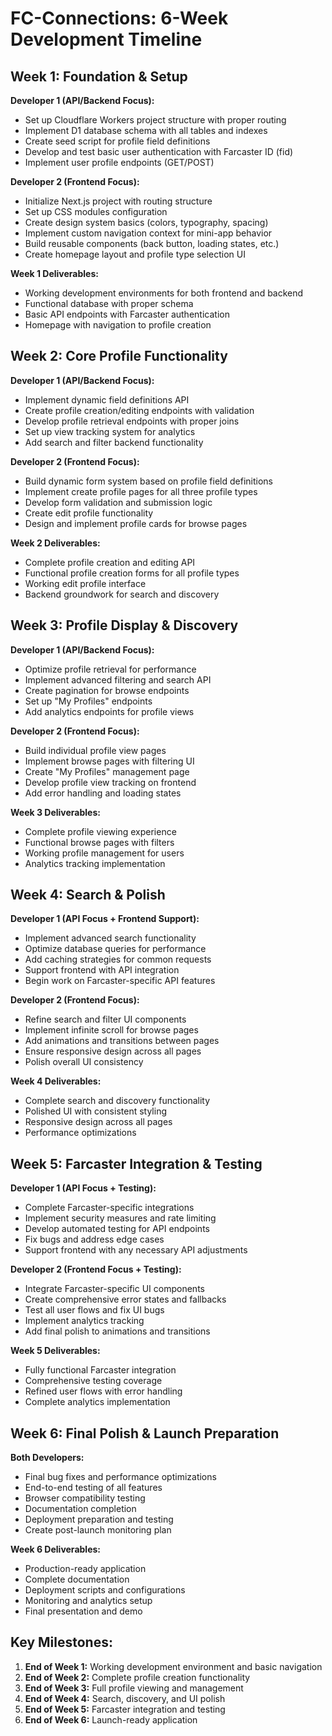 # FC-Connections: 6-Week Development Timeline

## Week 1: Foundation & Setup

**Developer 1 (API/Backend Focus):**
- Set up Cloudflare Workers project structure with proper routing
- Implement D1 database schema with all tables and indexes
- Create seed script for profile field definitions
- Develop and test basic user authentication with Farcaster ID (fid)
- Implement user profile endpoints (GET/POST)

**Developer 2 (Frontend Focus):**
- Initialize Next.js project with routing structure
- Set up CSS modules configuration
- Create design system basics (colors, typography, spacing)
- Implement custom navigation context for mini-app behavior
- Build reusable components (back button, loading states, etc.)
- Create homepage layout and profile type selection UI

**Week 1 Deliverables:**
- Working development environments for both frontend and backend
- Functional database with proper schema
- Basic API endpoints with Farcaster authentication
- Homepage with navigation to profile creation

## Week 2: Core Profile Functionality

**Developer 1 (API/Backend Focus):**
- Implement dynamic field definitions API
- Create profile creation/editing endpoints with validation
- Develop profile retrieval endpoints with proper joins
- Set up view tracking system for analytics
- Add search and filter backend functionality

**Developer 2 (Frontend Focus):**
- Build dynamic form system based on profile field definitions
- Implement create profile pages for all three profile types
- Develop form validation and submission logic
- Create edit profile functionality
- Design and implement profile cards for browse pages

**Week 2 Deliverables:**
- Complete profile creation and editing API
- Functional profile creation forms for all profile types
- Working edit profile interface
- Backend groundwork for search and discovery

## Week 3: Profile Display & Discovery

**Developer 1 (API/Backend Focus):**
- Optimize profile retrieval for performance
- Implement advanced filtering and search API
- Create pagination for browse endpoints
- Set up "My Profiles" endpoints
- Add analytics endpoints for profile views

**Developer 2 (Frontend Focus):**
- Build individual profile view pages
- Implement browse pages with filtering UI
- Create "My Profiles" management page
- Develop profile view tracking on frontend
- Add error handling and loading states

**Week 3 Deliverables:**
- Complete profile viewing experience
- Functional browse pages with filters
- Working profile management for users
- Analytics tracking implementation

## Week 4: Search & Polish

**Developer 1 (API Focus + Frontend Support):**
- Implement advanced search functionality
- Optimize database queries for performance
- Add caching strategies for common requests
- Support frontend with API integration
- Begin work on Farcaster-specific API features

**Developer 2 (Frontend Focus):**
- Refine search and filter UI components
- Implement infinite scroll for browse pages
- Add animations and transitions between pages
- Ensure responsive design across all pages
- Polish overall UI consistency

**Week 4 Deliverables:**
- Complete search and discovery functionality
- Polished UI with consistent styling
- Responsive design across all pages
- Performance optimizations

## Week 5: Farcaster Integration & Testing

**Developer 1 (API Focus + Testing):**
- Complete Farcaster-specific integrations
- Implement security measures and rate limiting
- Develop automated testing for API endpoints
- Fix bugs and address edge cases
- Support frontend with any necessary API adjustments

**Developer 2 (Frontend Focus + Testing):**
- Integrate Farcaster-specific UI components
- Create comprehensive error states and fallbacks
- Test all user flows and fix UI bugs
- Implement analytics tracking
- Add final polish to animations and transitions

**Week 5 Deliverables:**
- Fully functional Farcaster integration
- Comprehensive testing coverage
- Refined user flows with error handling
- Complete analytics implementation

## Week 6: Final Polish & Launch Preparation

**Both Developers:**
- Final bug fixes and performance optimizations
- End-to-end testing of all features
- Browser compatibility testing
- Documentation completion
- Deployment preparation and testing
- Create post-launch monitoring plan

**Week 6 Deliverables:**
- Production-ready application
- Complete documentation
- Deployment scripts and configurations
- Monitoring and analytics setup
- Final presentation and demo

## Key Milestones:

1. **End of Week 1:** Working development environment and basic navigation
2. **End of Week 2:** Complete profile creation functionality
3. **End of Week 3:** Full profile viewing and management
4. **End of Week 4:** Search, discovery, and UI polish
5. **End of Week 5:** Farcaster integration and testing
6. **End of Week 6:** Launch-ready application
